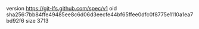 version https://git-lfs.github.com/spec/v1
oid sha256:7bb84ffe49485ee8c6d06d3eecfe44bf65ffee0dfc0f8775e1110a1ea7bd92f6
size 3713
